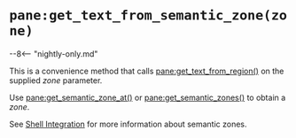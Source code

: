 # `pane:get_text_from_semantic_zone(zone)`

--8<-- "nightly-only.md"

This is a convenience method that calls [pane:get_text_from_region()](get_text_from_region.md) on the supplied *zone* parameter.

Use [pane:get_semantic_zone_at()](get_semantic_zone_at.md) or
[pane:get_semantic_zones()](get_semantic_zones.md) to obtain a *zone*.

See [Shell Integration](../../../shell-integration.md) for more information
about semantic zones.

